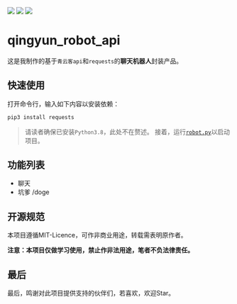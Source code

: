 [![](https://img.shields.io/badge/python-3.8.0-orange.svg)](https://www.python.org/downloads/release/python-380/)
![](https://img.shields.io/badge/requests-2.27.1-yellow.svg)
![](https://img.shields.io/badge/qingyunke-api-green.svg)

# qingyun_robot_api
这是我制作的基于`青云客api`和`requests`的**聊天机器人**封装产品。

## 快速使用
打开命令行，输入如下内容以安装依赖：
```bash
pip3 install requests
```
> 请读者确保已安装`Python3.8`，此处不在赘述。
接着，运行[`robot.py`](https://github.com/jackyfzh/qingyun_robot_api/blob/main/robot.py)以启动项目。

## 功能列表
- 聊天
- 坑爹 /doge

## 开源规范
本项目遵循MIT-Licence，可作非商业用途，转载需表明原作者。

**注意：本项目仅做学习使用，禁止作非法用途，笔者不负法律责任。**

## 最后
最后，鸣谢对此项目提供支持的伙伴们，若喜欢，欢迎Star。
